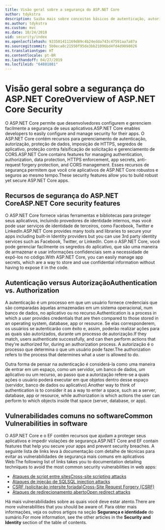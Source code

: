 ```yaml
---
title: Visão geral sobre a segurança do ASP.NET Core
author: tdykstra
description: Saiba mais sobre conceitos básicos de autenticação, autorização e segurança no ASP.NET Core.
ms.author: tdykstra
ms.custom: mvc
ms.date: 10/24/2018
uid: security/index
ms.openlocfilehash: 933501411169d89c4b24edda743c47591aa7a87a
ms.sourcegitcommit: 5b0eca8c21550f95de3bb21096bd4fd4d9098026
ms.translationtype: HT
ms.contentlocale: pt-BR
ms.lasthandoff: 04/27/2019
ms.locfileid: "64881881"
---
```

# <a name="overview-of-aspnet-core-security"></a><span data-ttu-id="75659-103">Visão geral sobre a segurança do ASP.NET Core</span><span class="sxs-lookup"><span data-stu-id="75659-103">Overview of ASP.NET Core Security</span></span>

<span data-ttu-id="75659-104">O ASP.NET Core permite que desenvolvedores configurem e gerenciem facilmente a segurança de seus aplicativos.</span><span class="sxs-lookup"><span data-stu-id="75659-104">ASP.NET Core enables developers to easily configure and manage security for their apps.</span></span> <span data-ttu-id="75659-105">O ASP.NET Core contém recursos para gerenciamento de autenticação, autorização, proteção de dados, imposição de HTTPS, segredos de aplicativo, proteção contra falsificação de solicitação e gerenciamento de CORS.</span><span class="sxs-lookup"><span data-stu-id="75659-105">ASP.NET Core contains features for managing authentication, authorization, data protection, HTTPS enforcement, app secrets, anti-request forgery protection, and CORS management.</span></span> <span data-ttu-id="75659-106">Esses recursos de segurança permitem que você crie aplicativos de ASP.NET Core robustos e seguros ao mesmo tempo.</span><span class="sxs-lookup"><span data-stu-id="75659-106">These security features allow you to build robust yet secure ASP.NET Core apps.</span></span>

## <a name="aspnet-core-security-features"></a><span data-ttu-id="75659-107">Recursos de segurança do ASP.NET Core</span><span class="sxs-lookup"><span data-stu-id="75659-107">ASP.NET Core security features</span></span>

<span data-ttu-id="75659-108">O ASP.NET Core fornece várias ferramentas e bibliotecas para proteger seus aplicativos, incluindo provedores de identidade internos, mas você pode usar serviços de identidade de terceiros, como Facebook, Twitter e LinkedIn.</span><span class="sxs-lookup"><span data-stu-id="75659-108">ASP.NET Core provides many tools and libraries to secure your apps including built-in Identity providers but you can use 3rd party identity services such as Facebook, Twitter, or LinkedIn.</span></span> <span data-ttu-id="75659-109">Com o ASP.NET Core, você pode gerenciar facilmente os segredos do aplicativo, que são uma maneira de armazenar e usar informações confidenciais sem a necessidade de expô-los no código.</span><span class="sxs-lookup"><span data-stu-id="75659-109">With ASP.NET Core, you can easily manage app secrets, which are a way to store and use confidential information without having to expose it in the code.</span></span>

## <a name="authentication-vs-authorization"></a><span data-ttu-id="75659-110">Autenticação versus Autorização</span><span class="sxs-lookup"><span data-stu-id="75659-110">Authentication vs. Authorization</span></span>

<span data-ttu-id="75659-111">A autenticação é um processo em que um usuário fornece credenciais que são comparadas àquelas armazenadas em um sistema operacional, num banco de dados, no aplicativo ou no recurso.</span><span class="sxs-lookup"><span data-stu-id="75659-111">Authentication is a process in which a user provides credentials that are then compared to those stored in an operating system, database, app or resource.</span></span> <span data-ttu-id="75659-112">Se elas corresponderem, os usuários se autenticarão com êxito e, assim, poderão realizar ações para as quais são autorizados, durante um processo de autorização.</span><span class="sxs-lookup"><span data-stu-id="75659-112">If they match, users authenticate successfully, and can then perform actions that they're authorized for, during an authorization process.</span></span> <span data-ttu-id="75659-113">A autorização é o processo que determina o que um usuário pode fazer.</span><span class="sxs-lookup"><span data-stu-id="75659-113">The authorization refers to the process that determines what a user is allowed to do.</span></span>

<span data-ttu-id="75659-114">Outra forma de pensar na autenticação é considerá-la como uma maneira de entrar em um espaço, como um servidor, um banco de dados, um aplicativo ou um recurso, ao passo que a autorização refere-se a quais ações o usuário poderá executar em que objetos dentro desse espaço (servidor, banco de dados ou aplicativo).</span><span class="sxs-lookup"><span data-stu-id="75659-114">Another way to think of authentication is to consider it as a way to enter a space, such as a server, database, app or resource, while authorization is which actions the user can perform to which objects inside that space (server, database, or app).</span></span>

## <a name="common-vulnerabilities-in-software"></a><span data-ttu-id="75659-115">Vulnerabilidades comuns no software</span><span class="sxs-lookup"><span data-stu-id="75659-115">Common Vulnerabilities in software</span></span>

<span data-ttu-id="75659-116">O ASP.NET Core e o EF contêm recursos que ajudam a proteger seus aplicativos e impedir violações de segurança.</span><span class="sxs-lookup"><span data-stu-id="75659-116">ASP.NET Core and EF contain features that help you secure your apps and prevent security breaches.</span></span> <span data-ttu-id="75659-117">A seguinte lista de links leva à documentação com detalhe de técnicas para evitar as vulnerabilidades de segurança mais comuns em aplicativos Web:</span><span class="sxs-lookup"><span data-stu-id="75659-117">The following list of links takes you to documentation detailing techniques to avoid the most common security vulnerabilities in web apps:</span></span>

* [<span data-ttu-id="75659-118">Ataques de script entre sites</span><span class="sxs-lookup"><span data-stu-id="75659-118">Cross-site scripting attacks</span></span>](xref:security/cross-site-scripting)
* [<span data-ttu-id="75659-119">Ataques de injeção de SQL</span><span class="sxs-lookup"><span data-stu-id="75659-119">SQL injection attacks</span></span>](/ef/core/querying/raw-sql)
* [<span data-ttu-id="75659-120">CSRF (solicitação intersite forjada)</span><span class="sxs-lookup"><span data-stu-id="75659-120">Cross-Site Request Forgery (CSRF)</span></span>](xref:security/anti-request-forgery)
* [<span data-ttu-id="75659-121">Ataques de redirecionamento aberto</span><span class="sxs-lookup"><span data-stu-id="75659-121">Open redirect attacks</span></span>](xref:security/preventing-open-redirects)

<span data-ttu-id="75659-122">Há mais vulnerabilidades sobre as quais você deve estar atento.</span><span class="sxs-lookup"><span data-stu-id="75659-122">There are more vulnerabilities that you should be aware of.</span></span> <span data-ttu-id="75659-123">Para obter mais informações, veja os outros artigos na seção **Segurança e identidade** do sumário.</span><span class="sxs-lookup"><span data-stu-id="75659-123">For more information, see the other articles in the **Security and Identity** section of the table of contents.</span></span>
